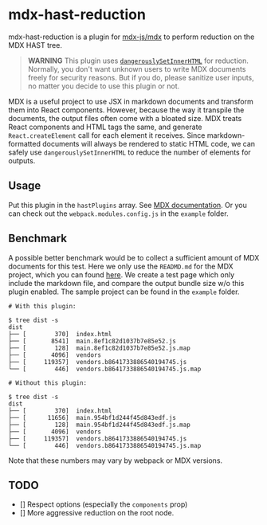 # mdx-hast-reduction

mdx-hast-reduction is a plugin for [mdx-js/mdx](https://github.com/mdx-js/mdx)
to perform reduction on the MDX HAST tree.

> **WARNING** This plugin uses [`dangerouslySetInnerHTML`](https://reactjs.org/docs/dom-elements.html#dangerouslysetinnerhtml)
> for reduction.
> Normally, you don't want unknown users to write MDX documents freely for
> security reasons. But if you do, please sanitize user inputs, no matter you
> decide to use this plugin or not.

MDX is a useful project to use JSX in markdown documents and transform them
into React components. However, because the way it transpile the
documents, the output files often come with a bloated size. MDX treats React
components and HTML tags the same, and generate `React.createElement` call for
each element it receives. Since markdown-formatted documents will always be
rendered to static HTML code, we can safely use `dangerouslySetInnerHTML` to
reduce the number of elements for outputs.

## Usage

Put this plugin in the `hastPlugins` array.
See [MDX documentation](https://mdxjs.com/plugins). Or you can check out the
`webpack.modules.config.js` in the `example` folder.

## Benchmark

A possible better benchmark would be to collect a sufficient amount of MDX
documents for this test. Here we only use the `READMD.md` for the MDX project,
which you can found [here](https://github.com/mdx-js/mdx/blob/master/readme.md).
We create a test page which only include the markdown file, and compare the
output bundle size w/o this plugin enabled. The sample project can be found in
the `example` folder.

```
# With this plugin:

$ tree dist -s
dist
├── [        370]  index.html
├── [       8541]  main.8ef1c82d1037b7e85e52.js
├── [        128]  main.8ef1c82d1037b7e85e52.js.map
├── [       4096]  vendors
├── [     119357]  vendors.b8641733886540194745.js
└── [        446]  vendors.b8641733886540194745.js.map

# Without this plugin:

$ tree dist -s
dist
├── [        370]  index.html
├── [      11656]  main.954bf1d244f45d843edf.js
├── [        128]  main.954bf1d244f45d843edf.js.map
├── [       4096]  vendors
├── [     119357]  vendors.b8641733886540194745.js
└── [        446]  vendors.b8641733886540194745.js.map

```

Note that these numbers may vary by webpack or MDX versions.

## TODO

- [] Respect options (especially the `components` prop)
- [] More aggressive reduction on the root node.
